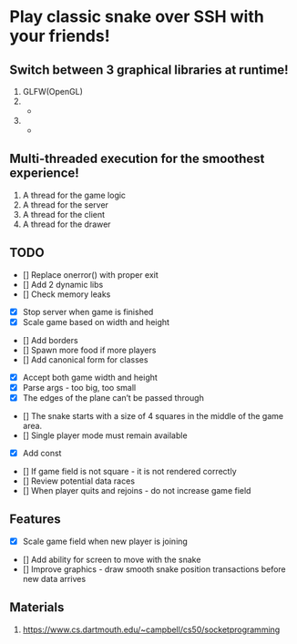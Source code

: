 # Play classic snake over SSH with your friends!

## Switch between 3 graphical libraries at runtime!

1. GLFW(OpenGL)
2. -
3. -

## Multi-threaded execution for the smoothest experience!

1. A thread for the game logic
2. A thread for the server
3. A thread for the client
4. A thread for the drawer

## TODO

- [] Replace onerror() with proper exit
- [] Add 2 dynamic libs
- [] Check memory leaks
- [x] Stop server when game is finished
- [x] Scale game based on width and height
- [] Add borders
- [] Spawn more food if more players
- [] Add canonical form for classes
- [x] Accept both game width and height
- [x] Parse args - too big, too small
- [x] The edges of the plane can’t be passed through
- [] The snake starts with a size of 4 squares in the middle of the game area.
- [] Single player mode must remain available
- [x] Add const
- [] If game field is not square - it is not rendered correctly
- [] Review potential data races
- [] When player quits and rejoins - do not increase game field

## Features

- [x] Scale game field when new player is joining
- [] Add ability for screen to move with the snake
- [] Improve graphics - draw smooth snake position transactions before new data arrives

## Materials

1. https://www.cs.dartmouth.edu/~campbell/cs50/socketprogramming
